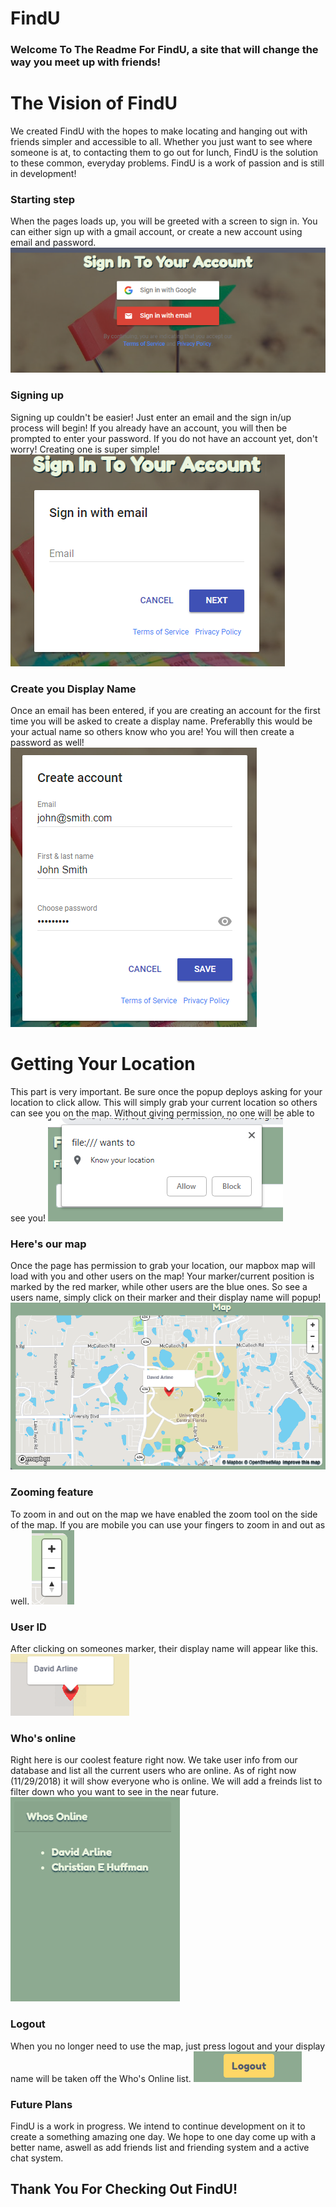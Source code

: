 # FindU
### Welcome To The Readme For FindU, a site that will change the way you meet up with friends!

# The Vision of FindU
We created FindU with the hopes to make locating and hanging out with friends simpler and accessible to all. Whether you just want to see where someone is at, to contacting them to go out for lunch, FindU is the solution to these common, everyday problems. FindU is a work of passion and is still in development!

### Starting step
When the pages loads up, you will be greeted with a screen to sign in. You can either sign up with a gmail account, or create a new account using email and password.
![This is the signup/sign in page](assets/images/Sign-in.PNG)


### Signing up
Signing up couldn't be easier! Just enter an email and the sign in/up process will begin! If you already have an account, you will then be prompted to enter your password. If you do not have an account yet, don't worry! Creating one is super simple!
![Here is where you sign up](assets/images/Sign-Up.PNG)


### Create you Display Name
Once an email has been entered, if you are creating an account for the first time you will be asked to create a display name. Preferablly this would be your actual name so others know who you are! You will then create a password as well!
![Make your display name and password](assets/images/account-creation.PNG)


# Getting Your Location
This part is very important. Be sure once the popup deploys asking for your location to click allow. This will simply grab your current location so others can see you on the map. Without giving permission, no one will be able to see you!
![Please allow geolocation](assets/images/Know-your-location.PNG)

### Here's our map
Once the page has permission to grab your location, our mapbox map will load with you and other users on the map! Your marker/current position is marked by the red marker, while other users are the blue ones. So see a users name, simply click on their marker and their display name will popup!
![This is the map](assets/images/The-Map.PNG)

### Zooming feature
To zoom in and out on the map we have enabled the zoom tool on the side of the map. If you are mobile you can use your fingers to zoom in and out as well.
![The zoom buttons](assets/images/Zoom.PNG)

### User ID
After clicking on someones marker, their display name will appear like this.
![The popup that has the users display](assets/images/User-icon.PNG)

### Who's online
Right here is our coolest feature right now. We take user info from our database and list all the current users who are online. As of right now (11/29/2018) it will show everyone who is online. We will add a freinds list to filter down who you want to see in the near future.
![Our card that gives a list of who is current online](assets/images/Whos-Online.PNG)

### Logout
When you no longer need to use the map, just press logout and your display name will be taken off the Who's Online list.
![The logout button](assets/images/logout.PNG)

### Future Plans
FindU is a work in progress. We intend to continue development on it to create a something amazing one day. We hope to one day come up with a better name, aswell as add friends list and friending system and a active chat system. 

## Thank You For Checking Out FindU!

